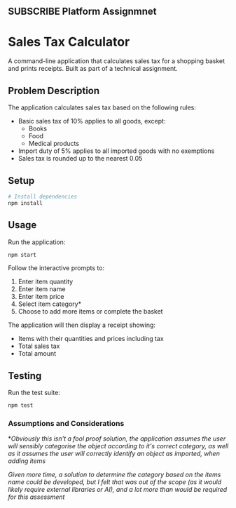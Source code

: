 ## SUBSCRIBE Platform Assignmnet

# Sales Tax Calculator

A command-line application that calculates sales tax for a shopping basket and prints receipts. Built as part of a technical assignment.

## Problem Description

The application calculates sales tax based on the following rules:
- Basic sales tax of 10% applies to all goods, except:
  - Books
  - Food
  - Medical products
- Import duty of 5% applies to all imported goods with no exemptions
- Sales tax is rounded up to the nearest 0.05

## Setup

```bash
# Install dependencies
npm install
```

## Usage

Run the application:
```bash
npm start
```

Follow the interactive prompts to:
1. Enter item quantity
2. Enter item name
3. Enter item price
4. Select item category*
5. Choose to add more items or complete the basket

The application will then display a receipt showing:
- Items with their quantities and prices including tax
- Total sales tax
- Total amount

## Testing

Run the test suite:
```bash
npm test
```

### Assumptions and Considerations

**Obviously this isn't a fool proof solution, the application assumes the user will sensibly categorise the object according to it's correct category, as well as it assumes the user will correctly identify an object as imported, when adding items*

*Given more time, a solution to determine the category based on the items name could be developed, but I felt that was out of the scope (as it would likely require external libraries or AI), and a lot more than would be required for this assessment*  
